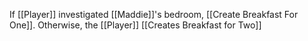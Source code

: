If [[Player]] investigated [[Maddie]]'s bedroom, [[Create Breakfast For One]]. Otherwise, the [[Player]] [[Creates Breakfast for Two]]